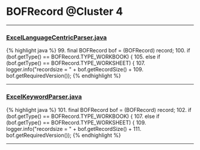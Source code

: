 # BOFRecord @Cluster 4

***

### [ExcelLanguageCentricParser.java](https://searchcode.com/codesearch/view/12440043/)
{% highlight java %}
99. final BOFRecord bof = (BOFRecord) record;
100. if (bof.getType() == BOFRecord.TYPE_WORKBOOK) {
105. else if (bof.getType() == BOFRecord.TYPE_WORKSHEET) {
107.         logger.info("recordsize = " + bof.getRecordSize() + 
109.                 bof.getRequiredVersion());
{% endhighlight %}

***

### [ExcelKeywordParser.java](https://searchcode.com/codesearch/view/12440040/)
{% highlight java %}
101. final BOFRecord bof = (BOFRecord) record;
102. if (bof.getType() == BOFRecord.TYPE_WORKBOOK) {
107. else if (bof.getType() == BOFRecord.TYPE_WORKSHEET) {
109.         logger.info("recordsize = " + bof.getRecordSize() + 
111.                 bof.getRequiredVersion());
{% endhighlight %}

***

